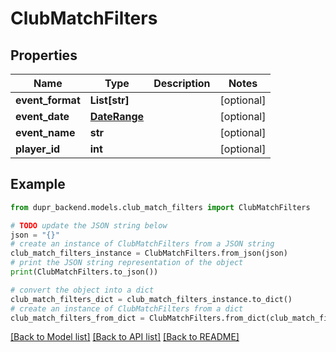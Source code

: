 # ClubMatchFilters


## Properties

Name | Type | Description | Notes
------------ | ------------- | ------------- | -------------
**event_format** | **List[str]** |  | [optional] 
**event_date** | [**DateRange**](DateRange.md) |  | [optional] 
**event_name** | **str** |  | [optional] 
**player_id** | **int** |  | [optional] 

## Example

```python
from dupr_backend.models.club_match_filters import ClubMatchFilters

# TODO update the JSON string below
json = "{}"
# create an instance of ClubMatchFilters from a JSON string
club_match_filters_instance = ClubMatchFilters.from_json(json)
# print the JSON string representation of the object
print(ClubMatchFilters.to_json())

# convert the object into a dict
club_match_filters_dict = club_match_filters_instance.to_dict()
# create an instance of ClubMatchFilters from a dict
club_match_filters_from_dict = ClubMatchFilters.from_dict(club_match_filters_dict)
```
[[Back to Model list]](../README.md#documentation-for-models) [[Back to API list]](../README.md#documentation-for-api-endpoints) [[Back to README]](../README.md)


